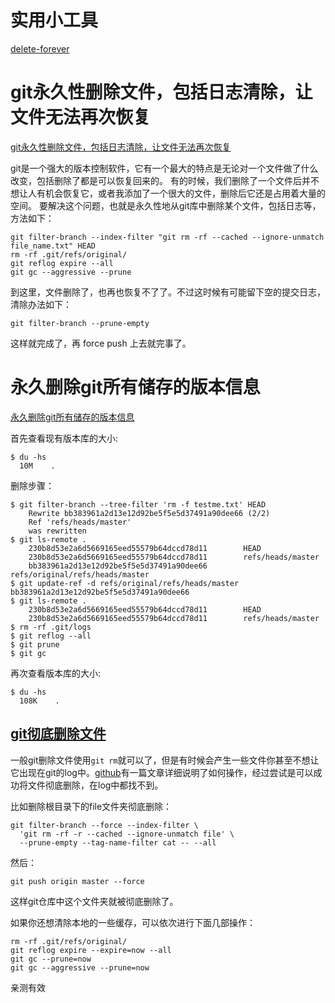 # 实用小工具

[delete-forever](https://github.com/hy0kl/profile/blob/master/local/bin/delete-forever.sh)

# git永久性删除文件，包括日志清除，让文件无法再次恢复

[git永久性删除文件，包括日志清除，让文件无法再次恢复](http://www.zhetenga.com/view/git%E6%B0%B8%E4%B9%85%E6%80%A7%E5%88%A0%E9%99%A4%E6%96%87%E4%BB%B6%EF%BC%8C%E5%8C%85%E6%8B%AC%E6%97%A5%E5%BF%97%E6%B8%85%E9%99%A4%EF%BC%8C%E8%AE%A9%E6%96%87%E4%BB%B6%E6%97%A0%E6%B3%95%E5%86%8D%E6%AC%A1%E6%81%A2%E5%A4%8D-512646118.html)

git是一个强大的版本控制软件，它有一个最大的特点是无论对一个文件做了什么改变，包括删除了都是可以恢复回来的。
有的时候，我们删除了一个文件后并不想让人有机会恢复它，或者我添加了一个很大的文件，删除后它还是占用着大量的空间。
要解决这个问题，也就是永久性地从git库中删除某个文件，包括日志等，方法如下：

```
git filter-branch --index-filter "git rm -rf --cached --ignore-unmatch file_name.txt" HEAD
rm -rf .git/refs/original/
git reflog expire --all
git gc --aggressive --prune
```

到这里，文件删除了，也再也恢复不了了。不过这时候有可能留下空的提交日志，清除办法如下：

```
git filter-branch --prune-empty
```

这样就完成了，再 force push 上去就完事了。

# 永久删除git所有储存的版本信息

[永久删除git所有储存的版本信息](http://huanghl97.blog.163.com/blog/static/59388860201188112347791/)

首先查看现有版本库的大小:

```
$ du -hs
  10M    .
```

删除步骤：

```
$ git filter-branch --tree-filter 'rm -f testme.txt' HEAD
    Rewrite bb383961a2d13e12d92be5f5e5d37491a90dee66 (2/2)
    Ref 'refs/heads/master'
    was rewritten
$ git ls-remote .
    230b8d53e2a6d5669165eed55579b64dccd78d11        HEAD
    230b8d53e2a6d5669165eed55579b64dccd78d11        refs/heads/master
    bb383961a2d13e12d92be5f5e5d37491a90dee66        refs/original/refs/heads/master
$ git update-ref -d refs/original/refs/heads/master bb383961a2d13e12d92be5f5e5d37491a90dee66
$ git ls-remote .
    230b8d53e2a6d5669165eed55579b64dccd78d11        HEAD
    230b8d53e2a6d5669165eed55579b64dccd78d11        refs/heads/master
$ rm -rf .git/logs
$ git reflog --all
$ git prune
$ git gc
```

再次查看版本库的大小:

```
$ du -hs
  108K    .
```

## [git彻底删除文件](http://www.tuliang.org/git-completely-remove-file/)

一般git删除文件使用`git rm`就可以了，但是有时候会产生一些文件你甚至不想让它出现在git的log中。[github](https://help.github.com/articles/remove-sensitive-data/)有一篇文章详细说明了如何操作，经过尝试是可以成功将文件彻底删除，在log中都找不到。

比如删除根目录下的file文件夹彻底删除：

```
git filter-branch --force --index-filter \
  'git rm -rf -r --cached --ignore-unmatch file' \
  --prune-empty --tag-name-filter cat -- --all
```

然后：

```
git push origin master --force
```

这样git仓库中这个文件夹就被彻底删除了。

如果你还想清除本地的一些缓存，可以依次进行下面几部操作：

```
rm -rf .git/refs/original/
git reflog expire --expire=now --all
git gc --prune=now
git gc --aggressive --prune=now
```

亲测有效
